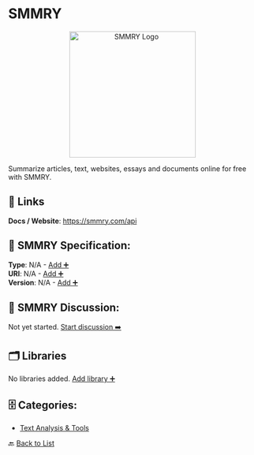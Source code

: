# SMMRY
<p align="center">
    <img width="256" src="https://raw.githubusercontent.com/apis-list/apis-list/main/apis/smmry/logo_256x256.png" alt="SMMRY Logo"/>
</p>
Summarize articles, text, websites, essays and documents online for free with SMMRY.

##  🔗 Links
**Docs / Website**: https://smmry.com/api

## 🧬 SMMRY Specification:
**Type**: N/A - [Add ➕](https://github.com/apis-list/apis-list/edit/main/apis/smmry/smmry.yaml)  
**URI**: N/A - [Add ➕](https://github.com/apis-list/apis-list/edit/main/apis/smmry/smmry.yaml)  
**Version**: N/A - [Add ➕](https://github.com/apis-list/apis-list/edit/main/apis/smmry/smmry.yaml)

## 💬 SMMRY Discussion:
Not yet started. [Start discussion ➡️](https://github.com/apis-list/apis-list/discussions/new)

## 🗂️ Libraries

No libraries added. [Add library ➕](https://github.com/apis-list/apis-list/edit/main/apis/smmry/smmry.yaml)    


## 🗄️ Categories:
- [Text Analysis & Tools](https://github.com/apis-list/apis-list#text-analysis--tools-)

🔙  [Back to List](https://github.com/apis-list/apis-list)
